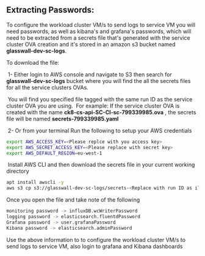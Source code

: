 ## Extracting Passwords:

To configure the workload cluster VM/s to send logs to service VM you will need passwords, as well as  kibana's and grafana's passwords, which will need to be 
extracted from a secrets file that's generated with the service cluster OVA creation and it's stored in an amazon s3 bucket named **glasswall-dev-sc-logs**.

To download the file:

​	1- Either login to AWS console and navigate to S3 then search for **glasswall-dev-sc-logs** bucket where you will find the all the secrets files for all the service clusters OVAs.

​		You will find you specified file tagged with the same run ID as the service cluster OVA you are using.
​		For example: If the service cluster OVA is created with the name **ck8-cs-api-SC-CI-sc-799339985.ova** , the secrets file will be named **secrets-799339985.yaml** 

​	2- Or from your terminal Run the following to setup your AWS credentials 

```bash
export AWS_ACCESS_KEY=<Please replce with you access key>
export AWS_SECRET_ACCESS_KEY=<Please replace with secret key>
export AWS_DEFAULT_REGION=eu-west-1
```

​	Install AWS CLI and then download the secrets file in your current working directory

```bash
apt install awscli -y
aws s3 cp s3://glasswall-dev-sc-logs/secrets-<Replace with run ID as illustrated above>.yaml ./
```

Once you open the file and take note of the following

```bash
monitoring password -> influxDB.wcWriterPassword
logging password -> elasticsearch.fluentdPassword
Grafana password -> user.grafanaPassword
Kibana password -> elasticsearch.adminPassword
```
Use the above information to to configure the workload cluster VM/s to send logs to service VM, also login to grafana and Kibana dashboards
